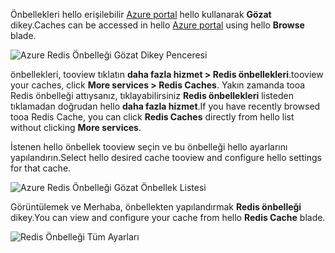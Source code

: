 <span data-ttu-id="f10b7-101">Önbellekleri hello erişilebilir [Azure portal](https://portal.azure.com) hello kullanarak **Gözat** dikey.</span><span class="sxs-lookup"><span data-stu-id="f10b7-101">Caches can be accessed in hello [Azure portal](https://portal.azure.com) using hello **Browse** blade.</span></span>

![Azure Redis Önbelleği Gözat Dikey Penceresi](media/redis-cache-browse/redis-cache-browse.png)

<span data-ttu-id="f10b7-103">önbellekleri, tooview tıklatın **daha fazla hizmet > Redis önbellekleri**.</span><span class="sxs-lookup"><span data-stu-id="f10b7-103">tooview your caches, click **More services > Redis Caches**.</span></span> <span data-ttu-id="f10b7-104">Yakın zamanda tooa Redis önbelleği attıysanız, tıklayabilirsiniz **Redis önbellekleri** listeden tıklamadan doğrudan hello **daha fazla hizmet**.</span><span class="sxs-lookup"><span data-stu-id="f10b7-104">If you have recently browsed tooa Redis Cache, you can click **Redis Caches** directly from hello list without clicking **More services**.</span></span>

<span data-ttu-id="f10b7-105">İstenen hello önbellek tooview seçin ve bu önbelleği hello ayarlarını yapılandırın.</span><span class="sxs-lookup"><span data-stu-id="f10b7-105">Select hello desired cache tooview and configure hello settings for that cache.</span></span>

![Azure Redis Önbelleği Gözat Önbellek Listesi](media/redis-cache-browse/redis-caches.png)

<span data-ttu-id="f10b7-107">Görüntülemek ve Merhaba, önbellekten yapılandırmak **Redis önbelleği** dikey.</span><span class="sxs-lookup"><span data-stu-id="f10b7-107">You can view and configure your cache from hello **Redis Cache** blade.</span></span>

![Redis Önbelleği Tüm Ayarları](media/redis-cache-browse/redis-cache-blade.png)

